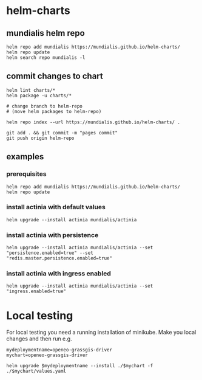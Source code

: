 # helm-charts

## mundialis helm repo

    helm repo add mundialis https://mundialis.github.io/helm-charts/
    helm repo update
    helm search repo mundialis -l

## commit changes to chart

    helm lint charts/*
    helm package -u charts/*

    # change branch to helm-repo
    # (move helm packages to helm-repo)

    helm repo index --url https://mundialis.github.io/helm-charts/ .

    git add . && git commit -m "pages commit"
    git push origin helm-repo

## examples

### prerequisites
    helm repo add mundialis https://mundialis.github.io/helm-charts/
    helm repo update

### install actinia with default values
    helm upgrade --install actinia mundialis/actinia

### install actinia with persistence
    helm upgrade --install actinia mundialis/actinia --set "persistence.enabled=true" --set "redis.master.persistence.enabled=true"

### install actinia with ingress enabled
    helm upgrade --install actinia mundialis/actinia --set "ingress.enabled=true"


# Local testing

For local testing you need a running installation of minikube.
Make you local changes and then run e.g.

    mydeploymentname=openeo-grassgis-driver
    mychart=openeo-grassgis-driver

    helm upgrade $mydeploymentname --install ./$mychart -f ./$mychart/values.yaml
